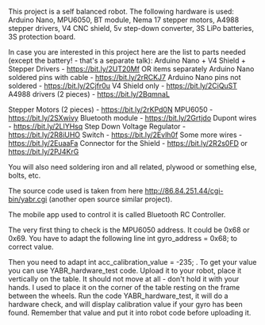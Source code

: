 This project is a self balanced robot. The following hardware is used: Arduino Nano, MPU6050, BT module, Nema 17 stepper motors, A4988 stepper drivers, V4 CNC shield, 5v step-down converter, 3S LiPo batteries, 3S protection board.

In case you are interested in this project here are the list to parts needed (except the battery! - that's a separate talk):
Arduino Nano + V4 Shield + Stepper Drivers - https://bit.ly/2UT20Mf
OR items separately 
Arduino Nano soldered pins with cable - https://bit.ly/2rRCKJ7
Arduino Nano pins not soldered - https://bit.ly/2Cjfr0u
V4 Shield only - https://bit.ly/2CiQuST
A4988 drivers (2 pieces) - https://bit.ly/2BqmnaL

Stepper Motors (2 pieces) - https://bit.ly/2rKPd0N
MPU6050 - https://bit.ly/2SXwivy
Bluetooth module - https://bit.ly/2Grtjdo
Dupont wires - https://bit.ly/2LlYHsq
Step Down Voltage Regulator - https://bit.ly/2R8iUHO
Switch - https://bit.ly/2Evlh0f
Some more wires - https://bit.ly/2EuaaFa
Connector for the Shield - https://bit.ly/2R2s0FD or https://bit.ly/2PJ4KrG

You will also need soldering iron and all related, plywood or something else,  bolts, etc.

The source code used is taken from here http://86.84.251.44/cgi-bin/yabr.cgi  (another open source similar project).

The mobile app used to control it is called Bluetooth RC Controller.

The very first thing to check is the MPU6050 address. It could be 0x68 or 0x69. You have to adapt the following line int gyro_address = 0x68; to correct value.

Then you need to adapt int acc_calibration_value = -235; . To get your value you can use YABR_hardware_test code. Upload it to your robot, place it vertically on the table. It should not move at all - don't hold it with your hands. I used to place it on the corner of the table resting on the frame between the wheels. Run the code YABR_hardware_test, it will do a hardware check, and will display calibration value if your gyro has been found. Remember that value and put it into robot code before uploading it.